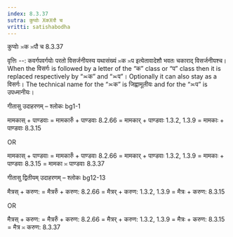```yaml
---
index: 8.3.37
sutra: कुप्वोः XकXपौ च
vritti: satishabodha
---
```



 कुप्वोः ≍क ≍पौ च 8.3.37 


वृत्तिः --: कवर्गपवर्गयोः परतो विसर्जनीयस्य यथासंख्यं ≍क ≍प इत्येतावादेशौ भवतः चकाराद् विसर्जनीयश्च। When the विसर्गः is followed by a letter of the “क” class or “प” class then it is replaced respectively by “≍क” and “≍प”। Optionally it can also stay as a विसर्गः। The technical name for the “≍क” is जिह्वामूलीयः and for the “≍प” is उपध्मानीयः। 


गीतासु उदाहरणम् – श्लोकः bg1-1 


मामकास् + पाण्डवाः = मामकारुँ + पाण्डवाः 8.2.66 = मामकार् + पाण्डवाः 1.3.2, 1.3.9 = मामकाः + पाण्डवाः 8.3.15


OR 


मामकास् + पाण्डवाः = मामकारुँ + पाण्डवाः 8.2.66 = मामकार् + पाण्डवाः 1.3.2, 1.3.9 = मामकाः + पाण्डवाः 8.3.15 = मामका ≍ पाण्डवाः 8.3.37


गीतासु द्वितीयम् उदाहरणम् – श्लोकः bg12-13 


मैत्रस् + करुण: = मैत्ररुँ + करुण: 8.2.66 = मैत्रर् + करुण: 1.3.2, 1.3.9 = मैत्रः + करुण: 8.3.15 


OR 


मैत्रस् + करुण: = मैत्ररुँ + करुण: 8.2.66 = मैत्रर् + करुण: 1.3.2, 1.3.9 = मैत्रः + करुण: 8.3.15 = मैत्र ≍ करुण: 8.3.37 



